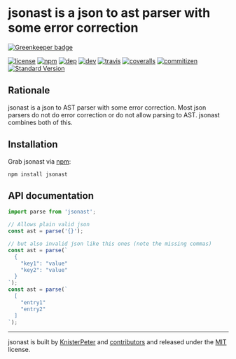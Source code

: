# jsonast is a json to ast parser with some error correction

[![Greenkeeper badge](https://badges.greenkeeper.io/KnisterPeter/jsonast.svg)](https://greenkeeper.io/)

[![license][license-image]][license-url]
[![npm][npm-image]][npm-url]
[![dep][daviddm-jsonast-image]][daviddm-jsonast-url]
[![dev][daviddm-dev-jsonast-image]][daviddm-dev-jsonast-url]
[![travis][travis-image]][travis-url]
[![coveralls][coveralls-image]][coveralls-url]
[![commitizen][commitizen-image]][commitizen-url]
[![Standard Version](https://img.shields.io/badge/release-standard%20version-brightgreen.svg)](https://github.com/conventional-changelog/standard-version)

## Rationale

jsonast is a json to AST parser with some error correction.
Most json parsers do not do error correction or do not allow parsing to AST. jsonast combines both of this.

## Installation

Grab jsonast via [npm](https://www.npmjs.com/package/jsonast):

```shell
npm install jsonast
```

## API documentation

```javascript
import parse from 'jsonast';

// Allows plain valid json
const ast = parse('{}');

// but also invalid json like this ones (note the missing commas)
const ast = parse(`
  {
    "key1": "value"
    "key2": "value"
  }
`);
const ast = parse(`
  [
    "entry1"
    "entry2"
  ]
`);
```

---
jsonast is built by [KnisterPeter](https://github.com/KnisterPeter) and
[contributors](https://github.com/jsonast/jsonast/graphs/contributors) and released under the
[MIT](./LICENSE) license.

[license-image]: https://img.shields.io/github/license/KnisterPeter/jsonast.svg
[license-url]: https://github.com/KnisterPeter/jsonast

[npm-image]: https://img.shields.io/npm/v/jsonast.svg?maxAge=2592000
[npm-url]: https://www.npmjs.com/package/jsonast

[daviddm-jsonast-image]: https://david-dm.org/KnisterPeter/jsonast/status.svg
[daviddm-jsonast-url]: https://david-dm.org/KnisterPeter/jsonast
[daviddm-dev-jsonast-image]: https://david-dm.org/KnisterPeter/jsonast/dev-status.svg
[daviddm-dev-jsonast-url]: https://david-dm.org/KnisterPeter/jsonast?type=dev

[travis-image]: https://travis-ci.org/KnisterPeter/jsonast.svg?branch=master
[travis-url]: https://travis-ci.org/KnisterPeter/jsonast

[coveralls-image]: https://img.shields.io/coveralls/KnisterPeter/jsonast/master.svg
[coveralls-url]: https://coveralls.io/github/KnisterPeter/jsonast

[commitizen-image]: https://img.shields.io/badge/commitizen-friendly-brightgreen.svg
[commitizen-url]: http://commitizen.github.io/cz-cli/
